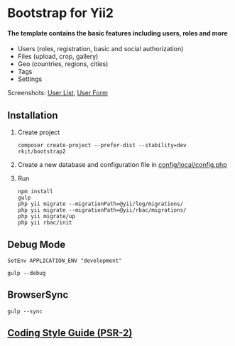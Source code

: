 Bootstrap for Yii2
========

#### The template contains the basic features including users, roles and more

- Users (roles, registration, basic and social authorization)
- Files (upload, crop, gallery)
- Geo (countries, regions, cities)
- Tags
- Settings

Screenshots:
[User List](https://cloud.githubusercontent.com/assets/4242765/5601755/2d9aad0c-9341-11e4-8ee2-ab5e02f90314.png),
[User Form](https://cloud.githubusercontent.com/assets/4242765/5601756/2fb0cdb0-9341-11e4-8d25-6aca3bc9baf8.png)

## Installation

1. Create project 

   ```
   composer create-project --prefer-dist --stability=dev rkit/bootstrap2
   ```

2. Create a new database and configuration file in [config/local/config.php](https://gist.github.com/rkit/8fa95259aace1bf4120b)

3. Run
   ```
   npm install
   gulp
   php yii migrate --migrationPath=@yii/log/migrations/
   php yii migrate --migrationPath=@yii/rbac/migrations/
   php yii migrate/up
   php yii rbac/init
   ```

## Debug Mode

~~~~
SetEnv APPLICATION_ENV "development"
~~~~

~~~~
gulp --debug
~~~~

## BrowserSync
~~~~
gulp --sync
~~~~

## [Coding Style Guide (PSR-2)](http://www.php-fig.org/psr/psr-2)